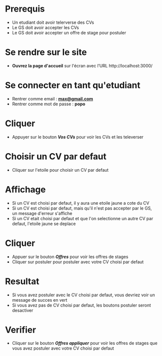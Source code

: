# Prerequis
- Un etudiant doit avoir telerverse des CVs
- Le GS doit avoir accepter les CVs
- Le GS doit avoir accepter un offre de stage pour postuler

# Se rendre sur le site

- **Ouvrez la page d'accueil** sur l'écran avec l’URL http://localhost:3000/

# Se connecter en tant qu'etudiant

- Rentrer comme email : **max@gmail.com**
- Rentrer comme mot de passe : **popo**

# Cliquer
- Appuyer sur le bouton **_Vos CVs_** pour voir les CVs et les televerser

# Choisir un CV par defaut

- Cliquer sur l'etoile pour choisir un CV par defaut

# Affichage

- Si un CV est choisi par defaut, il y aura une etoile jaune a cote du CV
- Si un CV est choisi par defaut, mais qu'il n'est pas accepter par le GS, un message d'erreur s'affiche
- Si un CV etait choisi par defaut et que l'on selectionne un autre CV par defaut, l'etoile jaune se deplace

# Cliquer
- Appuer sur le bouton **_Offres_** pour voir les offres de stages
- Cliquer sur postuler pour postuler avec votre CV choisi par defaut

# Resultat
- Si vous avez postuler avec le CV choisi par defaut, vous devriez voir un message de succes en vert
- Si vous avez pas de CV choisi par defaut, les boutons postuler seront desactiver

# Verifier
- Cliquer sur le bouton **_Offres appliquer_** pour voir les offres de stages que vous avez postuler avec votre CV choisi par defaut